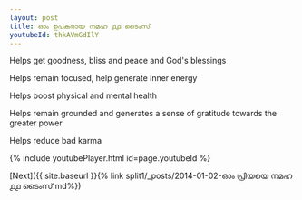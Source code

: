 ```yaml
---
layout: post
title: ഓം ഉപകരായ നമഹ ൧൧ ടൈംസ്
youtubeId: thkAVmGdIlY
---
```

 
 
Helps get goodness, bliss and peace and God's blessings
 
Helps remain focused, help generate inner energy 
 
Helps boost physical and mental health 
 
Helps remain grounded and generates a sense of gratitude towards the greater power 
 
Helps reduce bad karma
 
 
 
 


{% include youtubePlayer.html id=page.youtubeId %}
 
[Next]({{ site.baseurl }}{% link  split1/_posts/2014-01-02-ഓം പ്രിയയെ നമഹ ൧൧ ടൈംസ്.md%})
 
